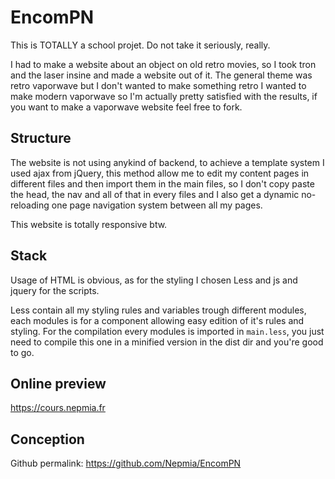 # EncomPN

This is TOTALLY a school projet. Do not take it seriously, really.

I had to make a website about an object on old retro movies, so I took tron and the laser insine and made a website out of it.
The general theme was retro vaporwave but I don't wanted to make something retro I wanted to make modern vaporwave so I'm actually pretty satisfied with the results, if you want 
to make a vaporwave website feel free to fork.

## Structure

The website is not using anykind of backend, to achieve a template system I used ajax from jQuery, this method allow me to edit my content pages in different files and then import them in the main files, so I don't copy paste the head, the nav and all of that in every files and I also get a dynamic no-reloading one page navigation system between all my pages.

This website is totally responsive btw.

## Stack

Usage of HTML is obvious, as for the styling I chosen Less and js and jquery for the scripts.

Less contain all my styling rules and variables trough different modules, each modules is for a component allowing easy edition of it's rules and styling. For the compilation every modules is imported in `main.less`, you just need to compile this one in a minified version in the dist dir and you're good to go.

## Online preview

https://cours.nepmia.fr

## Conception

Github permalink: 
https://github.com/Nepmia/EncomPN


